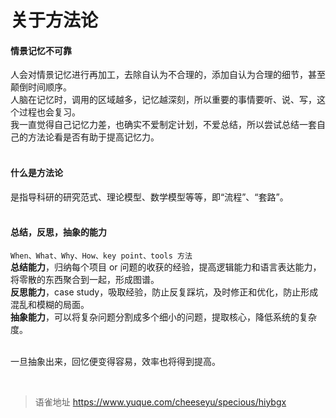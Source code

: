 # 关于方法论
#### 情景记忆不可靠

人会对情景记忆进行再加工，去除自认为不合理的，添加自认为合理的细节，甚至颠倒时间顺序。  
人脑在记忆时，调用的区域越多，记忆越深刻，所以重要的事情要听、说、写，这个过程也会复习。  
我一直觉得自己记忆力差，也确实不爱制定计划，不爱总结，所以尝试总结一套自己的方法论看是否有助于提高记忆力。  
​

#### 什么是方法论

是指导科研的研究范式、理论模型、数学模型等等，即“流程”、“套路”。  
​

#### 总结，反思，抽象的能力

`When、What、Why、How、key point、tools 方法`  
**总结能力**，归纳每个项目 or 问题的收获的经验，提高逻辑能力和语言表达能力，将零散的东西聚合到一起，形成图谱。  
**反思能力**，case study，吸取经验，防止反复踩坑，及时修正和优化，防止形成混乱和模糊的局面。  
**抽象能力**，可以将复杂问题分割成多个细小的问题，提取核心，降低系统的复杂度。  
​

一旦抽象出来，回忆便变得容易，效率也将得到提高。

<br>
  
> 语雀地址 https://www.yuque.com/cheeseyu/specious/hiybgx
